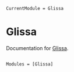 ```@meta
CurrentModule = Glissa
```

# Glissa

Documentation for [Glissa](https://github.com/adolgert/Glissa.jl).

```@index
```

```@autodocs
Modules = [Glissa]
```
